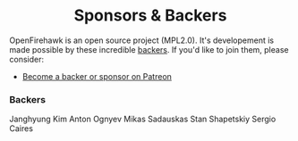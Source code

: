 <h1 align="center">Sponsors &amp; Backers</h1>

OpenFirehawk is an open source project (MPL2.0).  It's developement is made possible by these incredible [backers](https://github.com/firehawkvfx/openfirehawk/blob/master/BACKERS.md). If you'd like to join them, please consider:

- [Become a backer or sponsor on Patreon](https://www.patreon.com/openfirehawk)

### Backers

Janghyung Kim
Anton Ognyev
Mikas Sadauskas
Stan Shapetskiy
Sergio Caires
<!--stackedit_data:
eyJoaXN0b3J5IjpbMTM2ODU3MTQ5NSw5NzcwODM4MDUsMTQ1ND
AyMDgwMl19
-->